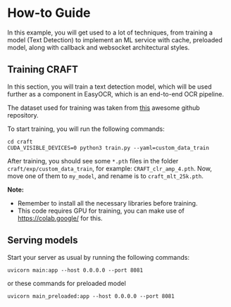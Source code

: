 # How-to Guide
In this example, you will get used to a lot of techniques, from training a model 
(Text Detection) to implement an ML service with cache, preloaded model, along with callback and websocket architectural styles.

## Training CRAFT

In this section, you will train a text detection model, which will be used further as a component in EasyOCR, which is an end-to-end OCR pipeline. 

The dataset used for training was taken from [this](https://github.com/manhph2211/BKAI-Challenge-Vietnamese-OCR/tree/main#chu%E1%BA%A9n-b%E1%BB%8B-d%E1%BB%AF-li%E1%BB%87u) awesome github repository.

To start training, you will run the following commands:
```shell
cd craft
CUDA_VISIBLE_DEVICES=0 python3 train.py --yaml=custom_data_train
```

After training, you should see some `*.pth` files in the folder `craft/exp/custom_data_train`, for example: `CRAFT_clr_amp_4.pth`. Now, move one of them to `my_model`, and rename is to `craft_mlt_25k.pth`.

**Note:** 
- Remember to install all the necessary libraries before training.
- This code requires GPU for training, you can make use of https://colab.google/ for this.

## Serving models

Start your server as usual by running the following commands:

```shell
uvicorn main:app --host 0.0.0.0 --port 8081
```

or these commands for preloaded model
```shell
uvicorn main_preloaded:app --host 0.0.0.0 --port 8081
```